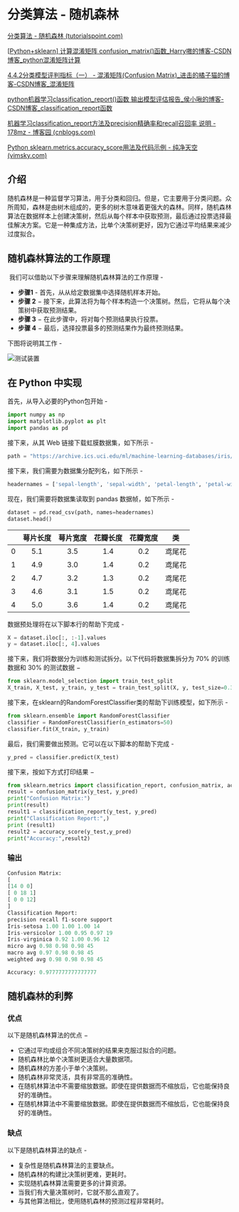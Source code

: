 # 分类算法 - 随机森林

[分类算法 - 随机森林 (tutorialspoint.com)](https://www.tutorialspoint.com/machine_learning_with_python/classification_algorithms_random_forest.htm#)

[[Python+sklearn\] 计算混淆矩阵 confusion_matrix()函数_Harry嗷的博客-CSDN博客_python混淆矩阵计算](https://blog.csdn.net/qq_41683065/article/details/99776506)

[4.4.2分类模型评判指标（一） - 混淆矩阵(Confusion Matrix)_进击的橘子猫的博客-CSDN博客_混淆矩阵](https://blog.csdn.net/Orange_Spotty_Cat/article/details/80520839)

[python机器学习classification_report()函数 输出模型评估报告_侯小啾的博客-CSDN博客_classification_report函数](https://blog.csdn.net/weixin_48964486/article/details/122881350#:~:text=SnippetTab)

[机器学习classification_report方法及precision精确率和recall召回率 说明 - 178mz - 博客园 (cnblogs.com)](https://www.cnblogs.com/178mz/p/8558435.html#:~:text=classification_report简介,sklearn中的classification_report函数用于显示主要分类指标的文本报告．在报告中显示每个类的精确度，召回率，F1值等信息。)

[Python sklearn.metrics.accuracy_score用法及代码示例 - 纯净天空 (vimsky.com)](https://vimsky.com/examples/usage/python-sklearn.metrics.accuracy_score-sk.html)

## 介绍

​		随机森林是一种监督学习算法，用于分类和回归。但是，它主要用于分类问题。众所周知，森林是由树木组成的，更多的树木意味着更强大的森林。同样，随机森林算法在数据样本上创建决策树，然后从每个样本中获取预测，最后通过投票选择最佳解决方案。它是一种集成方法，比单个决策树更好，因为它通过平均结果来减少过度拟合。

## 随机森林算法的工作原理

​		我们可以借助以下步骤来理解随机森林算法的工作原理 -

* **步骤1** - 首先，从从给定数据集中选择随机样本开始。
* **步骤 2** − 接下来，此算法将为每个样本构造一个决策树。然后，它将从每个决策树中获取预测结果。
* **步骤 3** − 在此步骤中，将对每个预测结果执行投票。
* **步骤 4** − 最后，选择投票最多的预测结果作为最终预测结果。



下图将说明其工作 -

![测试装置](https://www.tutorialspoint.com/machine_learning_with_python/images/test_set.jpg)

## 在 Python 中实现

首先，从导入必要的Python包开始 -

```python
import numpy as np
import matplotlib.pyplot as plt
import pandas as pd
```

接下来，从其 Web 链接下载虹膜数据集，如下所示 -

```python
path = "https://archive.ics.uci.edu/ml/machine-learning-databases/iris/iris.data"
```

接下来，我们需要为数据集分配列名，如下所示 -

```python
headernames = ['sepal-length', 'sepal-width', 'petal-length', 'petal-width', 'Class']
```

现在，我们需要将数据集读取到 pandas 数据帧，如下所示 -

```python
dataset = pd.read_csv(path, names=headernames)
dataset.head()
```

|      | 萼片长度 | 萼片宽度 | 花瓣长度 | 花瓣宽度 |   类   |
| :--: | :------: | :------: | :------: | :------: | :----: |
|  0   |   5.1    |   3.5    |   1.4    |   0.2    | 鸢尾花 |
|  1   |   4.9    |   3.0    |   1.4    |   0.2    | 鸢尾花 |
|  2   |   4.7    |   3.2    |   1.3    |   0.2    | 鸢尾花 |
|  3   |   4.6    |   3.1    |   1.5    |   0.2    | 鸢尾花 |
|  4   |   5.0    |   3.6    |   1.4    |   0.2    | 鸢尾花 |

数据预处理将在以下脚本行的帮助下完成 -

```python
X = dataset.iloc[:, :-1].values
y = dataset.iloc[:, 4].values
```

接下来，我们将数据分为训练和测试拆分。以下代码将数据集拆分为 70% 的训练数据和 30% 的测试数据 −

```python
from sklearn.model_selection import train_test_split
X_train, X_test, y_train, y_test = train_test_split(X, y, test_size=0.30)
```

接下来，在sklearn的RandomForestClassifier类的帮助下训练模型，如下所示 -

```python
from sklearn.ensemble import RandomForestClassifier
classifier = RandomForestClassifier(n_estimators=50)
classifier.fit(X_train, y_train)
```

最后，我们需要做出预测。它可以在以下脚本的帮助下完成 -

```python
y_pred = classifier.predict(X_test)
```

接下来，按如下方式打印结果 −

```python
from sklearn.metrics import classification_report, confusion_matrix, accuracy_score
result = confusion_matrix(y_test, y_pred)
print("Confusion Matrix:")
print(result)
result1 = classification_report(y_test, y_pred)
print("Classification Report:",)
print (result1)
result2 = accuracy_score(y_test,y_pred)
print("Accuracy:",result2)
```

### 输出

```python
Confusion Matrix:
[
[14 0 0]
[ 0 18 1]
[ 0 0 12]
]
Classification Report:
precision recall f1-score support
Iris-setosa 1.00 1.00 1.00 14
Iris-versicolor 1.00 0.95 0.97 19
Iris-virginica 0.92 1.00 0.96 12
micro avg 0.98 0.98 0.98 45
macro avg 0.97 0.98 0.98 45
weighted avg 0.98 0.98 0.98 45

Accuracy: 0.9777777777777777
```

## 随机森林的利弊

### 优点

以下是随机森林算法的优点 −

- 它通过平均或组合不同决策树的结果来克服过拟合的问题。
- 随机森林比单个决策树更适合大量数据项。
- 随机森林的方差小于单个决策树。
- 随机森林非常灵活，具有非常高的准确性。
- 在随机林算法中不需要缩放数据。即使在提供数据而不缩放后，它也能保持良好的准确性。
- 在随机林算法中不需要缩放数据。即使在提供数据而不缩放后，它也能保持良好的准确性。

### 缺点

以下是随机森林算法的缺点 -

- 复杂性是随机森林算法的主要缺点。
- 随机森林的构建比决策树更难，更耗时。
- 实现随机森林算法需要更多的计算资源。
- 当我们有大量决策树时，它就不那么直观了。
- 与其他算法相比，使用随机森林的预测过程非常耗时。